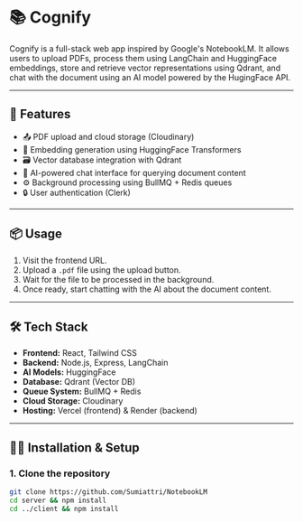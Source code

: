 # 📚 Cognify

Cognify is a full-stack web app inspired by Google's NotebookLM. It allows users to upload PDFs, process them using LangChain and HuggingFace embeddings, store and retrieve vector representations using Qdrant, and chat with the document using an AI model powered by the HugingFace API.

---

## 🚀 Features

- 📤 PDF upload and cloud storage (Cloudinary)
- 🧠 Embedding generation using HuggingFace Transformers
- 🗃️ Vector database integration with Qdrant
- 💬 AI-powered chat interface for querying document content
- ⚙️ Background processing using BullMQ + Redis queues
- 🔒 User authentication (Clerk)

---

## 📦 Usage

1. Visit the frontend URL.
2. Upload a `.pdf` file using the upload button.
3. Wait for the file to be processed in the background.
4. Once ready, start chatting with the AI about the document content.

---

## 🛠️ Tech Stack

- **Frontend:** React, Tailwind CSS
- **Backend:** Node.js, Express, LangChain
- **AI Models:** HuggingFace
- **Database:** Qdrant (Vector DB)
- **Queue System:** BullMQ + Redis
- **Cloud Storage:** Cloudinary
- **Hosting:** Vercel (frontend) & Render (backend)

---

## 🧑‍💻 Installation & Setup

### 1. Clone the repository

```bash
git clone https://github.com/Sumiattri/NotebookLM
cd server && npm install
cd ../client && npm install
```
